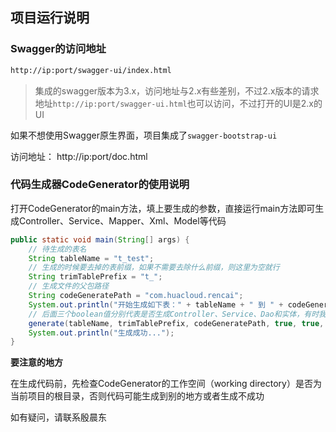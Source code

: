 ## 项目运行说明

### Swagger的访问地址

```html
http://ip:port/swagger-ui/index.html
```
> 集成的swagger版本为3.x，访问地址与2.x有些差别，不过2.x版本的请求地址`http://ip:port/swagger-ui.html`也可以访问，不过打开的UI是2.x的UI

如果不想使用Swagger原生界面，项目集成了`swagger-bootstrap-ui`

访问地址：
http://ip:port/doc.html
### 代码生成器CodeGenerator的使用说明

打开CodeGenerator的main方法，填上要生成的参数，直接运行main方法即可生成Controller、Service、Mapper、Xml、Model等代码
```java
public static void main(String[] args) {
    // 待生成的表名
    String tableName = "t_test";
    // 生成的时候要去掉的表前缀，如果不需要去除什么前缀，则这里为空就行
    String trimTablePrefix = "t_";
    // 生成文件的父包路径
    String codeGeneratePath = "com.huacloud.rencai";
    System.out.println("开始生成如下表：" + tableName + " 到 " + codeGeneratePath + " 目录中...");
    // 后面三个boolean值分别代表是否生成Controller、Service、Dao和实体，有时我们改了表结构，这里可以方便控制生成哪些，不生成哪些
    generate(tableName, trimTablePrefix, codeGeneratePath, true, true, true);
    System.out.println("生成成功...");
}
```

**要注意的地方**

在生成代码前，先检查CodeGenerator的工作空间（working directory）是否为当前项目的根目录，否则代码可能生成到别的地方或者生成不成功

如有疑问，请联系殷晨东



